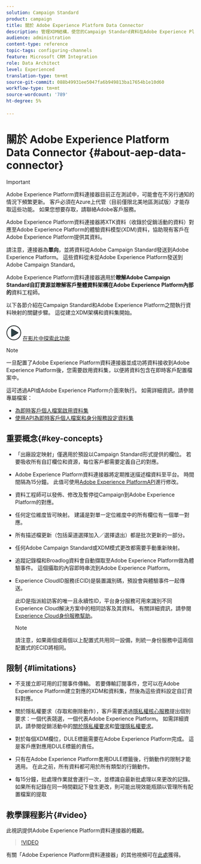 ```yaml
---
solution: Campaign Standard
product: campaign
title: 關於 Adobe Experience Platform Data Connector
description: 管理XDM結構，使您的Campaign Standard資料在Adobe Experience Platform可用。
audience: administration
content-type: reference
topic-tags: configuring-channels
feature: Microsoft CRM Integration
role: Data Architect
level: Experienced
translation-type: tm+mt
source-git-commit: 088b49931ee5047fa6b949813ba17654b1e10d60
workflow-type: tm+mt
source-wordcount: '789'
ht-degree: 5%

---
```



# 關於 Adobe Experience Platform Data Connector {#about-aep-data-connector}

>[!IMPORTANT]
>
>Adobe Experience Platform資料連接器目前正在測試中，可能會在不另行通知的情況下頻繁更新。 客戶必須在Azure上代管（目前僅限北美地區測試版）才能存取這些功能。 如果您想要存取，請聯絡Adobe客戶服務。

Adobe Experience Platform資料連接器將XTK資料（收錄於促銷活動的資料）對應至Adobe Experience Platform的體驗資料模型(XDM)資料，協助現有客戶在Adobe Experience Platform提供其資料。

請注意，連接器為&#x200B;**單向**，並將資料從Adobe Campaign Standard發送到Adobe Experience Platform。 這些資料從未從Adobe Experience Platform發送到Adobe Campaign Standard。

Adobe Experience Platform資料連接器適用於&#x200B;**瞭解Adobe Campaign Standard自訂資源並瞭解客戶整體資料架構在Adobe Experience Platform內部的**&#x200B;資料工程師。

以下各節介紹在Campaign Standard和Adobe Experience Platform之間執行資料映射的關鍵步驟。 這從建立XDM架構和資料集開始。

![](assets/do-not-localize/how-to-video.png) [在影片中探索此功能](#video)

>[!NOTE]
>一旦配置了Adobe Experience Platform資料連接器並成功將資料接收到Adobe Experience Platform後，您需要啟用資料集，以便將資料包含在即時客戶配置檔案中。
>
>這可透過API或Adobe Experience Platform介面來執行。 如需詳細資訊，請參閱專屬檔案：
>
>* [為即時客戶個人檔案啟用資料集](https://docs.adobe.com/content/help/en/experience-platform/rtcdp/datasets/dataset.html)
>* [使用API為即時客戶個人檔案和身分服務設定資料集](https://docs.adobe.com/content/help/en/experience-platform/catalog/api/getting-started.html)


## 重要概念{#key-concepts}

* 「出廠設定映射」僅適用於預設以Campaign Standard形式提供的欄位。 若要吸收所有自訂欄位和資源，每位客戶都需要定義自己的對應。

* Adobe Experience Platform資料連接器將定期推送描述檔資料至平台&#x200B;。 時間間隔為15分鐘。 此值可使用[Adobe Experience PlatformAPI](https://docs.adobe.com/content/help/en/experience-platform/ingestion/home.html)進行修改。

* 資料工程師可以發佈、修改及暫停從Campaign到Adobe Experience Platform的對應。

* 任何定位維度皆可映射。 建議是對單一定位維度中的所有欄位有一個單一對應。

* 所有描述檔更新（包括渠道選擇加入／選擇退出）都是批次更新的一部分。

* 任何Adobe Campaign Standard或XDM模式更改都需要手動重新映射&#x200B;。

* 追蹤記錄檔和Broadlog資料會自動擷取至Adobe Experience Platform做為體驗事件。 這個攝取的內容即時串流到Adobe Experience Platform。

* Experience CloudID服務(ECID)是裝置識別碼，預設會與體驗事件一起傳送。

   此ID是指派給訪客的唯一且永續性ID，平台身分服務可用來識別不同Experience Cloud解決方案中的相同訪客及其資料。 有關詳細資訊，請參閱[Experience Cloud身份服務幫助](https://docs.adobe.com/content/help/en/id-service/using/home.html)。

   >[!NOTE]
   >
   >請注意，如果兩個或兩個以上配置式共用同一設備，則統一身份服務中這兩個配置式的ECID將相同。

## 限制 {#limitations}

* 不支援立即可用的訂閱事件傳輸。 若要傳輸訂閱事件，您可以在Adobe Experience Platform建立對應的XDM和資料集，然後為這些資料設定自訂資料對應。

* 關於隱私權要求（存取和刪除動作），客戶需要透過[隱私權核心服務](https://docs.adobe.com/content/help/en/experience-platform/privacy/home.html#how-to-use-privacy-service-to-manage-privacy-job-requests)提出個別要求：一個代表競選，一個代表Adobe Experience Platform。 如需詳細資訊，請參閱促銷活動中的[關於隱私權要求](https://experienceleague.adobe.com/docs/campaign-standard/using/getting-started/privacy/privacy-requests.html?lang=zh-Hant#getting-started)和[管理隱私權要求](https://helpx.adobe.com/tw/campaign/kb/acs-privacy.html#ManagingPrivacyRequests)。

* 對於每個XDM欄位，DULE標籤需要在Adobe Experience Platform完成。 這是客戶應對應用DULE標籤的責任。

* 只有在Adobe Experience Platform套用DULE標籤後，行銷動作的限制才能適用。 在此之前，所有資料都可用於所有類型的行銷動作。

* 每15分鐘，批處理作業就會運行一次，並標識自最新批處理以來更改的記錄。 如果所有記錄在同一時間戳記下發生更改，則可能出現效能瓶頸以管理所有配置檔案的提取

## 教學課程影片{#video}

此視訊提供Adobe Experience Platform資料連接器的概觀。

>[!VIDEO](https://video.tv.adobe.com/v/27304?quality=12&captions=eng)

有關「Adobe Experience Platform資料連接器」的其他視頻可在[此處](https://docs.adobe.com/content/help/zh-Hant/campaign-standard-learn/tutorials/administrating/adobe-experience-platform-data-connector/understanding-the-adobe-experience-platform-data-connector.translate.html)獲得。
